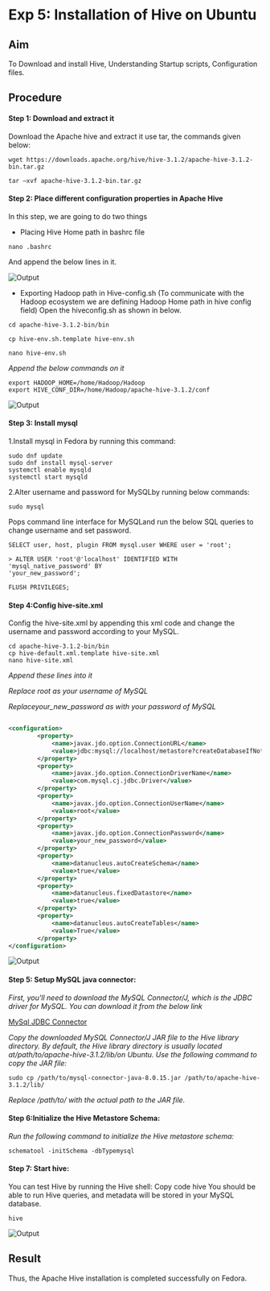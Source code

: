 # Exp 5: Installation of Hive on Ubuntu

## Aim
To Download and install Hive, Understanding Startup scripts, Configuration files.
## Procedure

#### Step 1: Download and extract it

Download the Apache hive and extract it use tar, the commands given below:

```shell
wget https://downloads.apache.org/hive/hive-3.1.2/apache-hive-3.1.2-bin.tar.gz

tar –xvf apache-hive-3.1.2-bin.tar.gz
```

#### Step 2: Place different configuration properties in Apache Hive
In this step, we are going to do two things
* Placing Hive Home path in bashrc file
```shell
nano .bashrc
```
And append the below lines in it.

![Output](https://github.com/karanbalajirs/210701105-CS19P16-DA-Lab/blob/master/Exp5/5-Images/Screenshot%20from%202024-09-16%2016-44-35.png)

* Exporting Hadoop path in Hive-config.sh (To communicate with the Hadoop ecosystem we are defining Hadoop Home path in hive config field) Open the hiveconfig.sh as shown in below.
```shell
cd apache-hive-3.1.2-bin/bin
```
```shell
cp hive-env.sh.template hive-env.sh
```
```shell
nano hive-env.sh
```
*Append the below commands on it*

```shell
export HADOOP_HOME=/home/Hadoop/Hadoop
export HIVE_CONF_DIR=/home/Hadoop/apache-hive-3.1.2/conf
```

![Output](https://github.com/karanbalajirs/210701105-CS19P16-DA-Lab/blob/master/Exp5/5-Images/Screenshot%20from%202024-09-16%2016-45-07.png)

#### Step 3: Install mysql

1.Install mysql in Fedora by running this command: 

```shell
sudo dnf update
sudo dnf install mysql-server
systemctl enable mysqld
systemctl start mysqld
```

2.Alter username and password for MySQLby running below commands:

```shell
sudo mysql
```

Pops command line interface for MySQLand run the below SQL queries to change username and set password.

```mysql
SELECT user, host, plugin FROM mysql.user WHERE user = 'root';
```

```mysql
> ALTER USER 'root'@'localhost' IDENTIFIED WITH 'mysql_native_password' BY
'your_new_password';
```

```mysql
FLUSH PRIVILEGES;
```

#### Step 4:Config hive-site.xml

Config the hive-site.xml by appending this xml code and change the username and password according to your MySQL.

```shell
cd apache-hive-3.1.2-bin/bin
cp hive-default.xml.template hive-site.xml
nano hive-site.xml
```

*Append these lines into it*

*Replace root as your username of MySQL*

*Replaceyour_new_password as with your password of MySQL*

```xml

<configuration>
        <property>
            <name>javax.jdo.option.ConnectionURL</name>
            <value>jdbc:mysql://localhost/metastore?createDatabaseIfNotExist=true</value>
        </property>
        <property>
            <name>javax.jdo.option.ConnectionDriverName</name>
            <value>com.mysql.cj.jdbc.Driver</value>
        </property>
        <property>
            <name>javax.jdo.option.ConnectionUserName</name>
            <value>root</value>
        </property>
        <property>
            <name>javax.jdo.option.ConnectionPassword</name>
            <value>your_new_password</value>
        </property>
        <property>
            <name>datanucleus.autoCreateSchema</name>
            <value>true</value>
        </property>
        <property>
            <name>datanucleus.fixedDatastore</name>
            <value>true</value>
        </property>
        <property>
            <name>datanucleus.autoCreateTables</name>
            <value>True</value>
        </property>
</configuration>

```

![Output](https://github.com/karanbalajirs/210701105-CS19P16-DA-Lab/blob/master/Exp5/5-Images/Screenshot%20from%202024-09-16%2016-46-01.png)

#### Step 5: Setup MySQL java connector:
*First, you'll need to download the MySQL Connector/J, which is the JDBC driver for
MySQL. You can download it from the below link*

[MySql JDBC Connector](https://drive.google.com/file/d/1QFhB7Kvcat7a4LzDRe6GcmZva1yAxKz-/view?usp=drive_link)

*Copy the downloaded MySQL Connector/J JAR file to the Hive library directory. By default,
the Hive library directory is usually located at/path/to/apache-hive-3.1.2/lib/on Ubuntu. Use
the following command to copy the JAR file:*

```shell
sudo cp /path/to/mysql-connector-java-8.0.15.jar /path/to/apache-hive-3.1.2/lib/
```
*Replace /path/to/ with the actual path to the JAR file.*

#### Step 6:Initialize the Hive Metastore Schema:
*Run the following command to initialize the Hive metastore schema:*
```shell
schematool -initSchema -dbTypemysql
```

#### Step 7: Start hive:
You can test Hive by running the Hive shell: Copy code hive You should be able to run Hive queries, and metadata will be stored in your MySQL database.

```shell
hive
```
![Output](https://github.com/karanbalajirs/210701105-CS19P16-DA-Lab/blob/master/Exp5a/Screenshot%20from%202024-09-16%2016-49-13.png)

## Result
Thus, the Apache Hive installation is completed successfully on Fedora.